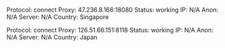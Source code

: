 Protocol: connect
Proxy: 47.236.8.166:18080
Status: working
IP: N/A
Anon: N/A
Server: N/A
Country: Singapore

Protocol: connect
Proxy: 126.51.66.151:8118
Status: working
IP: N/A
Anon: N/A
Server: N/A
Country: Japan

